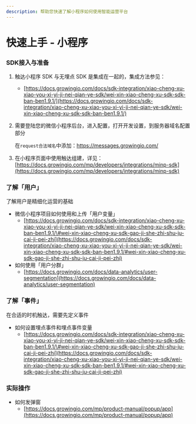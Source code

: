 ```yaml
---
description: 帮助您快速了解小程序如何使用智能运营平台
---
```


# 快速上手 - 小程序

### **SDK接入与准备**

1. 触达小程序 SDK 与无埋点 SDK 是集成在一起的，集成方法参见：
   * [https://docs.growingio.com/docs/sdk-integration/xiao-cheng-xu-xiao-you-xi-yi-ji-nei-qian-ye-sdk/wei-xin-xiao-cheng-xu-sdk-sdk-ban-ben1.9.1/](https://docs.growingio.com/docs/sdk-integration/xiao-cheng-xu-xiao-you-xi-yi-ji-nei-qian-ye-sdk/wei-xin-xiao-cheng-xu-sdk-sdk-ban-ben1.9.1/) 
2. 需要登陆您的微信小程序后台，进入配置，打开开发设置，到服务器域名配置部分

   在`request合法域名`中添加：https://messages.growingio.com/

3. 在小程序页面中使用触达组建，详见：[https://docs.growingio.com/mp/developers/integrations/minp-sdk](https://docs.growingio.com/mp/developers/integrations/minp-sdk)

### **了解「用户」**

了解用户是精细化运营的基础

* 微信小程序项目如何使用和上传「用户变量」
  * [https://docs.growingio.com/docs/sdk-integration/xiao-cheng-xu-xiao-you-xi-yi-ji-nei-qian-ye-sdk/wei-xin-xiao-cheng-xu-sdk-sdk-ban-ben1.9.1/\#wei-xin-xiao-cheng-xu-sdk-gao-ji-she-zhi-shu-ju-cai-ji-pei-zhi](https://docs.growingio.com/docs/sdk-integration/xiao-cheng-xu-xiao-you-xi-yi-ji-nei-qian-ye-sdk/wei-xin-xiao-cheng-xu-sdk-sdk-ban-ben1.9.1/#wei-xin-xiao-cheng-xu-sdk-gao-ji-she-zhi-shu-ju-cai-ji-pei-zhi)
* 如何使用「用户分群」
  * [https://docs.growingio.com/docs/data-analytics/user-segmentation](https://docs.growingio.com/docs/data-analytics/user-segmentation)

### **了解「事件」**

在合适的时机触达，需要先定义事件

* 如何设置埋点事件和埋点事件变量
  * [https://docs.growingio.com/docs/sdk-integration/xiao-cheng-xu-xiao-you-xi-yi-ji-nei-qian-ye-sdk/wei-xin-xiao-cheng-xu-sdk-sdk-ban-ben1.9.1/\#wei-xin-xiao-cheng-xu-sdk-gao-ji-she-zhi-shu-ju-cai-ji-pei-zhi](https://docs.growingio.com/docs/sdk-integration/xiao-cheng-xu-xiao-you-xi-yi-ji-nei-qian-ye-sdk/wei-xin-xiao-cheng-xu-sdk-sdk-ban-ben1.9.1/#wei-xin-xiao-cheng-xu-sdk-gao-ji-she-zhi-shu-ju-cai-ji-pei-zhi)

### **实际操作**

* 如何发弹窗
  * [https://docs.growingio.com/mp/product-manual/popup/app](https://docs.growingio.com/mp/product-manual/popup/app)

